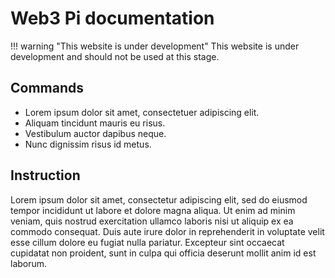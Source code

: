 # Web3 Pi documentation

!!! warning "This website is under development"
    This website is under development and should not be used at this stage.


## Commands

* Lorem ipsum dolor sit amet, consectetuer adipiscing elit.
* Aliquam tincidunt mauris eu risus.
* Vestibulum auctor dapibus neque.
* Nunc dignissim risus id metus.

## Instruction

Lorem ipsum dolor sit amet, consectetur adipiscing elit, sed do eiusmod tempor incididunt ut labore et dolore magna aliqua. Ut enim ad minim veniam, quis nostrud exercitation ullamco laboris nisi ut aliquip ex ea commodo consequat. Duis aute irure dolor in reprehenderit in voluptate velit esse cillum dolore eu fugiat nulla pariatur. Excepteur sint occaecat cupidatat non proident, sunt in culpa qui officia deserunt mollit anim id est laborum.
